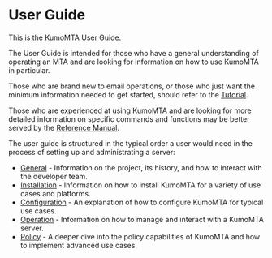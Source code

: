 # User Guide

This is the KumoMTA User Guide.

The User Guide is intended for those who have a general understanding of operating an MTA and are looking for information on how to use KumoMTA in particular.

Those who are brand new to email operations, or those who just want the minimum information needed to get started, should refer to the [Tutorial](../tutorial/kumomta_day_1.md).

Those who are experienced at using KumoMTA and are looking for more detailed information on specific commands and functions may be better served by the [Reference Manual](../reference/index.md).

The user guide is structured in the typical order a user would need in the process of setting up and administrating a server:

* [General](./general/preface.md) - Information on the project, its history, and how to interact with the developer team.
* [Installation](./installation/getting_started.md) - Information on how to install KumoMTA for a variety of use cases and platforms.
* [Configuration](./configuration/concepts.md) - An explanation of how to configure KumoMTA for typical use cases.
* [Operation](./operation/starting.md) - Information on how to manage and interact with a KumoMTA server.
* [Policy](./policy/index.md) - A deeper dive into the policy capabilities of KumoMTA and how to implement advanced use cases.
